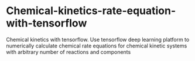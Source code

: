 # Chemical-kinetics-rate-equation-with-tensorflow
Chemical kinetics with tensorflow. Use tensorflow deep learning platform to numerically calculate chemical rate equations for chemical kinetic systems with arbitrary number of reactions and components
